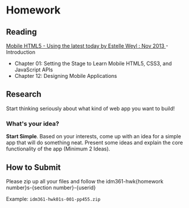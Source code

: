 # Homework

## Reading
[Mobile HTML5 - Using the latest today by Estelle Weyl : Nov 2013
](https://www.amazon.com/Mobile-HTML5-Using-Latest-Today/dp/1449311415)- Introduction
- Chapter 01: Setting the Stage to Learn Mobile HTML5, CSS3, and JavaScript APIs
- Chapter 12: Designing Mobile Applications

## Research
Start thinking seriously about what kind of web app you want to build! 

### What's your idea?
**Start Simple**. Based on your interests, come up with an idea for a simple app that will do something neat. Present some ideas and explain  the core functionality of the app (Minimum 2 Ideas).

## How to Submit
Please zip up all your files and follow the idm361-hwk{homework number}s-{section number}-{userid}

Example: `idm361-hwk01s-001-pp455.zip`